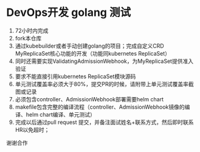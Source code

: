 # DevOps开发 golang 测试

1. 72小时内完成
2. fork本仓库
3. 通过kubebuilder或者手动创建golang的项目；完成自定义CRD MyReplicaSet核心功能的开发（功能同kubernetes ReplicaSet）
4. 同时还需要实现ValidatingAdmissionWebhook，为MyReplicaSet提供准入验证
5. 要求不能直接引用kubernetes ReplicaSet模块源码
6. 单元测试覆盖率必须大于80%，提交PR的时候，请附带上单元测试覆盖率截图或记录
7. 必须包含controller、AdmissionWebhook部署需要helm chart
8. makefile包含完整的编译流程（controller、AdmissionWebhook镜像的编译、helm chart编译、单元测试）
9. 完成以后通过pull request 提交，并备注面试姓名+联系方式，然后即时联系HR以免超时；

谢谢合作
